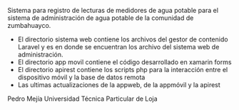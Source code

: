 Sistema para registro de lecturas de medidores de agua potable para el sistema de administración de agua potable de la comunidad de zumbahuayco.
- El directorio sistema web contiene los archivos del gestor de contenido Laravel y es en donde se encuentran los archivo del sistema web de administración.
- El directorio app movil contiene el código desarrollado en xamarin forms
- El directorio apirest contiene los scripts php para la interacción entre el dispositivo móvil y la base de datos remota
- Las ultimas actualizaciones de la appweb, de la appmóvil y la apirest

Pedro Mejía
Universidad Técnica Particular de Loja